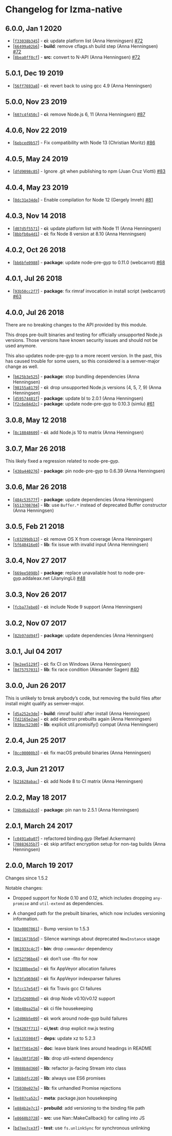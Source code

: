 # Changelog for lzma-native

## 6.0.0, Jan 1 2020

* [[`f33038b345`](https://github.com/addaleax/lzma-native/commit/f33038b345)] - **ci**: update platform list (Anna Henningsen) [#72](https://github.com/addaleax/lzma-native/pull/72)
* [[`66499a02b6`](https://github.com/addaleax/lzma-native/commit/66499a02b6)] - **build**: remove cflags.sh build step (Anna Henningsen) [#72](https://github.com/addaleax/lzma-native/pull/72)
* [[`8bea0ff0cf`](https://github.com/addaleax/lzma-native/commit/8bea0ff0cf)] - **src**: convert to N-API (Anna Henningsen) [#72](https://github.com/addaleax/lzma-native/pull/72)

## 5.0.1, Dec 19 2019

* [[`56ff7693a8`](https://github.com/addaleax/lzma-native/commit/56ff7693a8)] - **ci**: revert back to using gcc 4.9 (Anna Henningsen)

## 5.0.0, Nov 23 2019

* [[`607c4f450c`](https://github.com/addaleax/lzma-native/commit/607c4f450c)] - **ci**: remove Node.js 6, 11 (Anna Henningsen) [#87](https://github.com/addaleax/lzma-native/pull/87)

## 4.0.6, Nov 22 2019

* [[`6ebced9b57`](https://github.com/addaleax/lzma-native/commit/6ebced9b57)] - Fix compatibility with Node 13 (Christian Moritz) [#86](https://github.com/addaleax/lzma-native/pull/86)

## 4.0.5, May 24 2019

* [[`dfd9098c85`](https://github.com/addaleax/lzma-native/commit/dfd9098c85)] - Ignore .git when publishing to npm (Juan Cruz Viotti) [#83](https://github.com/addaleax/lzma-native/pull/83)

## 4.0.4, May 23 2019

* [[`0dc31e34de`](https://github.com/addaleax/lzma-native/commit/0dc31e34de)] - Enable compilation for Node 12 (Gergely Imreh) [#81](https://github.com/addaleax/lzma-native/pull/81)

## 4.0.3, Nov 14 2018

* [[`d07d5f5571`](https://github.com/addaleax/lzma-native/commit/d07d5f5571)] - **ci**: update platform list with Node 11 (Anna Henningsen)
* [[`8bbfb0a4d1`](https://github.com/addaleax/lzma-native/commit/8bbfb0a4d1)] - **ci**: fix Node 8 version at 8.10 (Anna Henningsen)

## 4.0.2, Oct 26 2018

* [[`bb6bfe0988`](https://github.com/addaleax/lzma-native/commit/bb6bfe0988)] - **package**: update node-pre-gyp to 0.11.0 (webcarrot) [#68](https://github.com/addaleax/lzma-native/pull/68)

## 4.0.1, Jul 26 2018

* [[`93b50cc2f7`](https://github.com/addaleax/lzma-native/commit/93b50cc2f7)] - **package**: fix rimraf invocation in install script (webcarrot) [#63](https://github.com/addaleax/lzma-native/pull/63)

## 4.0.0, Jul 26 2018

There are no breaking changes to the API provided by this module.

This drops pre-built binaries and testing for officially unsupported Node.js
versions. Those versions have known security issues and should not be used
anymore.

This also updates node-pre-gyp to a more recent version. In the past,
this has caused trouble for some users, so this considered
is a semver-major change as well.

* [[`b625b3e525`](https://github.com/addaleax/lzma-native/commit/b625b3e525)] - **package**: stop bundling dependencies (Anna Henningsen)
* [[`98155a8179`](https://github.com/addaleax/lzma-native/commit/98155a8179)] - **ci**: drop unsupported Node.js versions (4, 5, 7, 9) (Anna Henningsen)
* [[`d59574481f`](https://github.com/addaleax/lzma-native/commit/d59574481f)] - **package**: update bl to 2.0.1 (Anna Henningsen)
* [[`f2c6e84d2c`](https://github.com/addaleax/lzma-native/commit/f2c6e84d2c)] - **package**: update node-pre-gyp to 0.10.3 (simlu) [#61](https://github.com/addaleax/lzma-native/pull/61)

## 3.0.8, May 12 2018

* [[`8c18848609`](https://github.com/addaleax/lzma-native/commit/8c18848609)] - **ci**: add Node.js 10 to matrix (Anna Henningsen)

## 3.0.7, Mar 26 2018

This likely fixed a regression related to node-pre-gyp.

* [[`430a440276`](https://github.com/addaleax/lzma-native/commit/430a440276)] - **package**: pin node-pre-gyp to 0.6.39 (Anna Henningsen)

## 3.0.6, Mar 26 2018

* [[`484c53577f`](https://github.com/addaleax/lzma-native/commit/484c53577f)] - **package**: update dependencies (Anna Henningsen)
* [[`6513708704`](https://github.com/addaleax/lzma-native/commit/6513708704)] - **lib**: use `Buffer.*` instead of deprecated Buffer constructor (Anna Henningsen)

## 3.0.5, Feb 21 2018

* [[`c03299db13`](https://github.com/addaleax/lzma-native/commit/c03299db13)] - **ci**: remove OS X from coverage (Anna Henningsen)
* [[`5f640416e0`](https://github.com/addaleax/lzma-native/commit/5f640416e0)] - **lib**: fix issue with invalid input (Anna Henningsen)

## 3.0.4, Nov 27 2017

* [[`669ee5098b`](https://github.com/addaleax/lzma-native/commit/669ee5098b)] - **package**: replace unavailable host to node-pre-gyp.addaleax.net (JianyingLi) [#48](https://github.com/addaleax/lzma-native/pull/48)

## 3.0.3, Nov 26 2017

* [[`fcba77ebe0`](https://github.com/addaleax/lzma-native/commit/fcba77ebe0)] - **ci**: include Node 9 support (Anna Henningsen)

## 3.0.2, Nov 07 2017

* [[`82b97dd94f`](https://github.com/addaleax/lzma-native/commit/82b97dd94f)] - **package**: update dependencies (Anna Henningsen)

## 3.0.1, Jul 04 2017

* [[`9e2ee5129f`](https://github.com/addaleax/lzma-native/commit/9e2ee5129f)] - **ci**: fix CI on Windows (Anna Henningsen)
* [[`8d75757031`](https://github.com/addaleax/lzma-native/commit/8d75757031)] - **lib**: fix race condition (Alexander Sagen) [#40](https://github.com/addaleax/lzma-native/pull/40)

## 3.0.0, Jun 26 2017

This is unlikely to break anybody’s code, but removing the build files after install might qualify as semver-major.

* [[`d5a252e3de`](https://github.com/addaleax/lzma-native/commit/d5a252e3de)] - **build**: rimraf build/ after install (Anna Henningsen)
* [[`fd2165e2ae`](https://github.com/addaleax/lzma-native/commit/fd2165e2ae)] - **ci**: add electron prebuilts again (Anna Henningsen)
* [[`039ac523d0`](https://github.com/addaleax/lzma-native/commit/039ac523d0)] - **lib**: explicit util.promisify() compat (Anna Henningsen)

## 2.0.4, Jun 25 2017

* [[`0cc00000b3`](https://github.com/addaleax/lzma-native/commit/0cc00000b3)] - **ci**: fix macOS prebuild binaries (Anna Henningsen)

## 2.0.3, Jun 21 2017

* [[`621628abac`](https://github.com/addaleax/lzma-native/commit/621628abac)] - **ci**: add Node 8 to CI matrix (Anna Henningsen)

## 2.0.2, May 18 2017

* [[`39bd6a2dc0`](https://github.com/addaleax/lzma-native/commit/39bd6a2dc0)] - **package**: pin nan to 2.5.1 (Anna Henningsen)

## 2.0.1, March 24 2017

* [[`c0491a0a07`](https://github.com/addaleax/lzma-native/commit/c0491a0a07)] - refactored binding.gyp (Refael Ackermann)
* [[`70883635b7`](https://github.com/addaleax/lzma-native/commit/70883635b7)] - **ci**: skip artifact encryption setup for non-tag builds (Anna Henningsen)

## 2.0.0, March 19 2017

Changes since 1.5.2

Notable changes:

* Dropped support for Node 0.10 and 0.12, which includes dropping `any-promise` and `util-extend` as dependencies.
* A changed path for the prebuilt binaries, which now includes versioning information.

* [[`83e0007061`](https://github.com/addaleax/lzma-native/commit/83e0007061)] - Bump version to 1.5.3
* [[`8021673b5d`](https://github.com/addaleax/lzma-native/commit/8021673b5d)] - Silence warnings about deprecated `NewInstance` usage
* [[`061933c4c7`](https://github.com/addaleax/lzma-native/commit/061933c4c7)] - **bin**: drop `commander` dependency
* [[`d752f96be4`](https://github.com/addaleax/lzma-native/commit/d752f96be4)] - **ci**: don’t use -flto for now
* [[`92188bee5e`](https://github.com/addaleax/lzma-native/commit/92188bee5e)] - **ci**: fix AppVeyor allocation failures
* [[`b79fa969d4`](https://github.com/addaleax/lzma-native/commit/b79fa969d4)] - **ci**: fix AppVeyor indexparser failures
* [[`5fcc17e54f`](https://github.com/addaleax/lzma-native/commit/5fcc17e54f)] - **ci**: fix Travis gcc CI failures
* [[`3f5d2609bd`](https://github.com/addaleax/lzma-native/commit/3f5d2609bd)] - **ci**: drop Node v0.10/v0.12 support
* [[`48e48ea25a`](https://github.com/addaleax/lzma-native/commit/48e48ea25a)] - **ci**: ci file housekeeping
* [[`c2d06b5e09`](https://github.com/addaleax/lzma-native/commit/c2d06b5e09)] - **ci**: work around node-gyp build failures
* [[`f94287f711`](https://github.com/addaleax/lzma-native/commit/f94287f711)] - **ci,test**: drop explicit nw.js testing
* [[`c61355984f`](https://github.com/addaleax/lzma-native/commit/c61355984f)] - **deps**: update xz to 5.2.3
* [[`b07f501e26`](https://github.com/addaleax/lzma-native/commit/b07f501e26)] - **doc**: leave blank lines around headings in README
* [[`dea30f3f20`](https://github.com/addaleax/lzma-native/commit/dea30f3f20)] - **lib**: drop util-extend dependency
* [[`0988b8d360`](https://github.com/addaleax/lzma-native/commit/0988b8d360)] - **lib**: refactor js-facing Stream into class
* [[`18bbdfc220`](https://github.com/addaleax/lzma-native/commit/18bbdfc220)] - **lib**: always use ES6 promises
* [[`f5030e027e`](https://github.com/addaleax/lzma-native/commit/f5030e027e)] - **lib**: fix unhandled Promise rejections
* [[`6e887ca52c`](https://github.com/addaleax/lzma-native/commit/6e887ca52c)] - **meta**: package.json housekeeping
* [[`e884b2e7c1`](https://github.com/addaleax/lzma-native/commit/e884b2e7c1)] - **prebuild**: add versioning to the binding file path
* [[`e8660b3728`](https://github.com/addaleax/lzma-native/commit/e8660b3728)] - **src**: use Nan::MakeCallback() for calling into JS
* [[`bd7ee7ce3f`](https://github.com/addaleax/lzma-native/commit/bd7ee7ce3f)] - **test**: use `fs.unlinkSync` for synchronous unlinking

